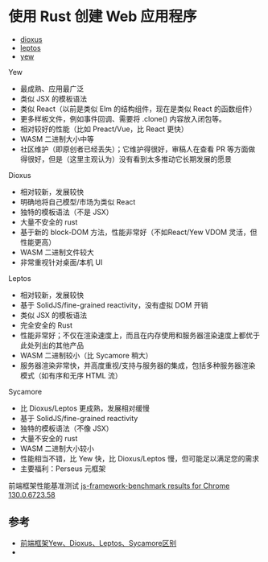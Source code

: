 # 使用 Rust 创建 Web 应用程序

- [dioxus](https://github.com/DioxusLabs/dioxus)
- [leptos](https://github.com/leptos-rs/leptos)
- [yew](https://github.com/yewstack/yew)

Yew

- 最成熟、应用最广泛
- 类似 JSX 的模板语法
- 类似 React（以前是类似 Elm 的结构组件，现在是类似 React 的函数组件）
- 更多样板文件，例如事件回调、需要将 .clone() 内容放入闭包等。
- 相对较好的性能（比如 Preact/Vue，比 React 更快）
- WASM 二进制大小中等
- 社区维护（即原创者已经丢失）；它维护得很好，审稿人在查看 PR 等方面做得很好，但是（这里主观认为）没有看到太多推动它长期发展的愿景

Dioxus

- 相对较新，发展较快
- 明确地将自己模型/市场为类似 React
- 独特的模板语法（不是 JSX）
- 大量不安全的 rust
- 基于新的 block-DOM 方法，性能非常好（不如React/Yew VDOM 灵活，但性能更高）
- WASM 二进制文件较大
- 非常重视针对桌面/本机 UI

Leptos

- 相对较新，发展较快
- 基于 SolidJS/fine-grained reactivity，没有虚拟 DOM 开销
- 类似 JSX 的模板语法
- 完全安全的 Rust
- 性能非常好；不仅在渲染速度上，而且在内存使用和服务器渲染速度上都优于此处列出的其他产品
- WASM 二进制较小（比 Sycamore 稍大）
- 服务器渲染非常快，并高度重视/支持与服务器的集成，包括多种服务器渲染模式（如有序和无序 HTML 流）

Sycamore

- 比 Dioxus/Leptos 更成熟，发展相对缓慢
- 基于 SolidJS/fine-grained reactivity
- 独特的模板语法（不像 JSX）
- 大量不安全的 rust
- WASM 二进制大小较小
- 性能相当不错，比 Yew 快，比 Dioxus/Leptos 慢，但可能足以满足您的需求
- 主要福利：Perseus 元框架


前端框架性能基准测试 [js-framework-benchmark results for Chrome 130.0.6723.58](https://krausest.github.io/js-framework-benchmark/current.html)

## 参考

  - [前端框架Yew、Dioxus、Leptos、Sycamore区别](https://juejin.cn/post/7282733743911354425)
  - []()
